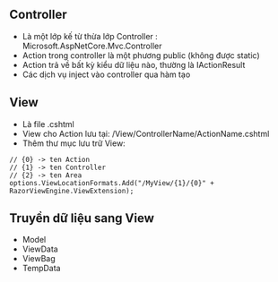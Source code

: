 ## Controller
- Là một lớp kế từ thừa lớp Controller  : Microsoft.AspNetCore.Mvc.Controller
- Action trong controller là một phương public (không được static)
- Action trả về bất kỳ kiểu dữ liệu nào, thường là IActionResult
- Các dịch vụ inject vào controller qua hàm tạo
## View
- Là file .cshtml
- View cho Action lưu tại: /View/ControllerName/ActionName.cshtml
- Thêm thư mục lưu trữ View:
```
// {0} -> ten Action
// {1} -> ten Controller
// {2} -> ten Area
options.ViewLocationFormats.Add("/MyView/{1}/{0}" + RazorViewEngine.ViewExtension);
```
## Truyền dữ liệu sang View
- Model
- ViewData
- ViewBag
- TempData